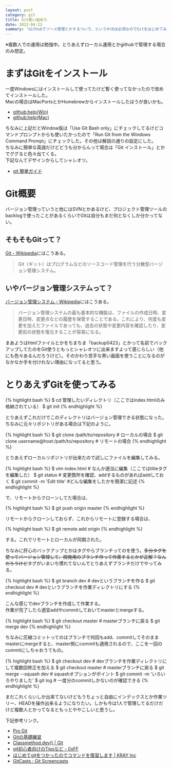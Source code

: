 ```yaml
---
layout: post
category: git
title: Git使い始めた
date: 2012-04-23
summary: 'Githubでソース管理とかするついで、というかほぼ必須なのでGitをはじめてみた。'
---
```


※複数人での運用は勉強中。とりあえずローカル運用とかgithubで管理する場合のみ想定。

# まずはGitをインストール

一度Windowsにはインストールして使ってたけど暫く使ってなかったので改めてインストールした。  
Macの場合はMacPortsとかHomebrewからインストールしたほうが良いかも。

* [github:help(Win)](http://help.github.com/win-set-up-git/ 'github:help(Win)')
* [github:help(Mac)](http://help.github.com/mac-set-up-git/ 'github:help(Mac)')

ちなみに上記だとWindow版は「Use Git Bash only」にチェックしてるけどコマンドプロンプトからも使いたかったので「Run Git from the Windows Command Prompt」にチェックした。その他は解説の通りの設定にした。  
ちなみに簡単な英語だけどどうも分からんって場合は「Git インストール」とかでググると色々出てくる。  
下記なんてデザインからしてシャレオツ。

* [git 簡単ガイド](http://rogerdudler.github.com/git-guide/index.ja.html 'git 簡単ガイド')

# Git概要

バージョン管理っていうと他にはSVNとかあるけど、プロジェクト管理ツールのbacklogで使ったことがあるくらいでGitは自分もまだ何となくしか分かってない。

## そもそもGitって？

[Git - Wikipedia](http://ja.wikipedia.org/wiki/Git 'Git - Wikipedia')にはこうある。

> Git（ギット）はプログラムなどのソースコード管理を行う分散型バージョン管理システム。

## いやバージョン管理システムって？

[バージョン管理システム - Wikipedia](http://ja.wikipedia.org/wiki/%E3%83%90%E3%83%BC%E3%82%B8%E3%83%A7%E3%83%B3%E7%AE%A1%E7%90%86%E3%82%B7%E3%82%B9%E3%83%86%E3%83%A0 'バージョン管理システム - Wikipedia')にはこうある。

> バージョン管理システムの最も基本的な機能は、ファイルの作成日時、変更日時、変更点などの履歴を保管することである。これにより、何度も変更を加えたファイルであっても、過去の状態や変更内容を確認したり、変更前の状態を復元することが容易になる。

まあようはhtmlファイルとかをちまちま「backup0423」とかって名前でバックアップしてたのをGit使うともっとシャレオツに出来ますよって感じらしい（他にも色々あるんだろうけど）。そのかわり苦手な黒い画面を使うことになるのがなかなか手を付けれない理由になってると思う。

# とりあえずGitを使ってみる

{% highlight bash %}
$ cd 管理したいディレクトリ（ここではindex.htmlのみ格納されている）
$ git init
{% endhighlight %}

とりあえずこれだけでこのディレクトリはバージョン管理できる状態になった。  
ちなみに元々リポジトリがある場合は下記のように。

{% highlight bash %}
$ git clone /path/to/repository # ローカルの場合
$ git clone username@host:/path/to/repository # リモートの場合
{% endhighlight %}

とりあえずローカルリポジトリが出来たので試しにファイルを編集してみる。

{% highlight bash %}
$ vim index.html # なんか適当に編集（ここではtitleタグを編集した）
$ git status # 変更箇所を確認、addするものがあればaddしておく
$ git commit -m 'Edit title' #どんな編集をしたかを簡潔に記述
{% endhighlight %}

で、リモートからクローンしてた場合は、

{% highlight bash %}
$ git push origin master
{% endhighlight %}

リモートからクローンしておらず、これからリモートに登録する場合は、

{% highlight bash %}
$ git remote add origin <server>
{% endhighlight %}

する。これでリモートとローカルが同期された。  

ちなみに肝心のバックアップとかはタグやらブランチってのを使う。<del>多分タグを使ってバージョン管理して、開発用のブランチ作って作業するとかが正解？なんだろうけど</del>タグがいまいち慣れてないんでとりあえずブランチだけでやってみる。

{% highlight bash %}
$ git branch dev # devというブランチを作る
$ git checkout dev # devというブランチを作業ディレクトリにする
{% endhighlight %}

こんな感じでdevブランチを作成して作業する。  
作業が完了したら適宜addやcommitしておいてmasterとmergeする。

{% highlight bash %}
$ git checkout master # masterブランチに戻る
$ git merge dev
{% endhighlight %}

ちなみに圧縮コミットってのはブランチで何回もadd、commitしてそのままmasterにmergeすると、master側にcommitも適用されるので、ここを一回のcommitにしちゃおうてもの。

{% highlight bash %}
$ git checkout dev # devブランチを作業ディレクトリにして複数回修正を加える
$ git checkout master # masterブランチに戻る
$ git merge --squash dev # squashオプションがポイント
$ git commit -m 'いろいろやりました'
$ git log # 一度分のcommitしかないのが確認できる
{% endhighlight %}

まだこれくらいしか出来てないけどもうちょっと自由にインデックスとか作業ツリー、HEADを操作出来るようになりたい。しかも今は1人で管理してるだけだけど複数人とかってなるともっとややこしいと思うし。

下記参考リンク。

* [Pro Git](http://progit.org/book/ja/ 'Pro Git')
* [Gitの基礎練習](http://hyuki.com/techinfo/gitinit.html 'Gitの基礎練習')
* [Classmethod.dev() | Git](http://dev.classmethod.jp/tag/git/ 'Classmethod.dev() | Git')
* [git初心者向けのTipsなど - 0xFF](http://d.hatena.ne.jp/os0x/20120220/1329750795 'git初心者向けのTipsなど - 0xFF')
* [はじめてgitをつかったのでコマンドを復習します | KRAY Inc](http://kray.jp/blog/review-git-commands/ 'はじめてgitをつかったのでコマンドを復習します | KRAY Inc')
* [GitCasts : Git Screencasts](http://gitcasts.com/ 'GitCasts : Git Screencasts')


